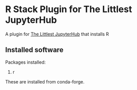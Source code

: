 # R Stack Plugin for The Littlest JupyterHub

A plugin for [The Littlest JupyterHub](https://z2jh.jupyter.org)
that installs R


## Installed software

Packages installed:

1. r

These are installed from conda-forge.
